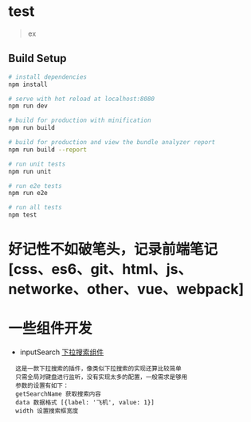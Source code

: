 # test

> ex

## Build Setup

``` bash
# install dependencies
npm install

# serve with hot reload at localhost:8080
npm run dev

# build for production with minification
npm run build

# build for production and view the bundle analyzer report
npm run build --report

# run unit tests
npm run unit

# run e2e tests
npm run e2e

# run all tests
npm test
```
# 好记性不如破笔头，记录前端笔记 [css、es6、git、html、js、networke、other、vue、webpack]
# 一些组件开发
  - inputSearch  [下拉搜索组件](http://chuantu.biz/t6/289/1524031014x-1404793244.gif)
```
  这是一款下拉搜索的插件，像类似下拉搜索的实现还算比较简单
  只需全局对键盘进行监听，没有实现太多的配置，一般需求是够用
  参数的设置有如下：
  getSearchName 获取搜索内容
  data 数据格式 [{label: '飞机', value: 1}]
  width 设置搜索框宽度
```